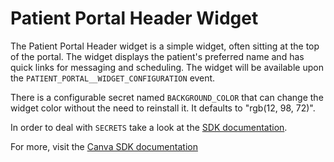Patient Portal Header Widget
============================

The Patient Portal Header widget is a simple widget, often sitting at the top
of the portal.
The widget displays the patient's preferred name and has quick links for
messaging and scheduling.
The widget will be available upon the `PATIENT_PORTAL__WIDGET_CONFIGURATION`
event.

There is a configurable secret named `BACKGROUND_COLOR` that can change the
widget color without the need to reinstall it.
It defaults to "rgb(12, 98, 72)".

In order to deal with `SECRETS` take a look at the
[SDK documentation](https://docs.canvasmedical.com/sdk/secrets/).

For more, visit the [Canva SDK documentation](https://docs.canvasmedical.com/sdk/data-patient/)
